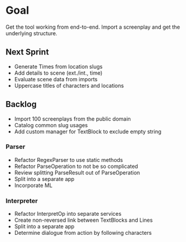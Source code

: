 # Goal
Get the tool working from end-to-end. Import a screenplay and get the underlying structure.

## Next Sprint
* Generate Times from location slugs
* Add details to scene (ext./int., time)
* Evaluate scene data from imports
* Uppercase titles of characters and locations

## Backlog
* Import 100 screenplays from the public domain
* Catalog common slug usages
* Add custom manager for TextBlock to exclude empty string

### Parser
* Refactor RegexParser to use static methods
* Refactor ParseOperation to not be so complicated
* Review splitting ParseResult out of ParseOperation
* Split into a separate app
* Incorporate ML

### Interpreter
* Refactor InterpretOp into separate services
* Create non-reversed link between TextBlocks and Lines
* Split into a separate app
* Determine dialogue from action by following characters
